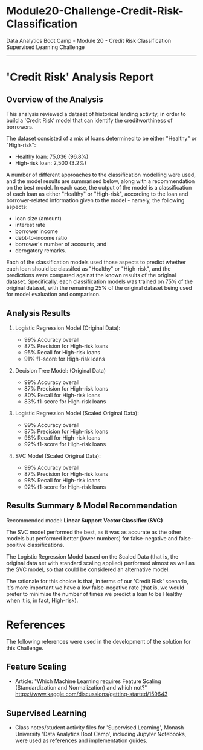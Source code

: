 # Module20-Challenge-Credit-Risk-Classification

Data Analytics Boot Camp - Module 20 - Credit Risk Classification \
Supervised Learning Challenge

---

# 'Credit Risk' Analysis Report

## Overview of the Analysis

 This analysis reviewed a dataset of historical lending activity, in order to build a 'Credit Risk' model that can identify the creditworthiness of borrowers.

 The dataset consisted of a mix of loans determined to be either "Healthy" or "High-risk":
 - Healthy loan: 75,036 (96.8%)
 - High-risk loan: 2,500 (3.2%)

A number of different approaches to the classification modelling were used, and the model results are summarised below, along with a recommendation on the best model. In each case, the output of the model is a classification of each loan as either "Healthy" or "High-risk", according to the loan and borrower-related information given to the model - namely, the following aspects:
- loan size (amount)
- interest rate
- borrower income
- debt-to-income ratio
- borrower's number of accounts, and
- derogatory remarks.

Each of the classification models used those aspects to predict whether each loan should be classifed as "Healthy" or "High-risk", and the predictions were compared against the known results of the original dataset. Specifically, each classification models was trained on 75% of the original dataset, with the remaining 25% of the original dataset being used for model evaluation and comparison.

## Analysis Results

1. Logistic Regression Model (Original Data):
    - 99% Accuracy overall
    - 87% Precision for High-risk loans
    - 95% Recall for High-risk loans
    - 91% f1-score for High-risk loans

1. Decision Tree Model: (Original Data)
    -  99% Accuracy overall
    -  87% Precision for High-risk loans
    -  80% Recall for High-risk loans
    -  83% f1-score for High-risk loans

1. Logistic Regression Model (Scaled Original Data):
    -  99% Accuracy overall
    -  87% Precision for High-risk loans
    -  98% Recall for High-risk loans
    -  92% f1-score for High-risk loans

1. SVC Model (Scaled Original Data):
    -  99% Accuracy overall
    -  87% Precision for High-risk loans
    -  98% Recall for High-risk loans
    -  92% f1-score for High-risk loans


## Results Summary & Model Recommendation

Recommended model: **Linear Support Vector Classifier (SVC)**

The SVC model performed the best, as it was as accurate as the other models but performed better (lower numbers) for false-negative and false-positive classifications.

The Logistic Regression Model based on the Scaled Data (that is, the original data set with standard scaling applied) performed almost as well as the SVC model, so that could be considered an alternative model.

 The rationale for this choice is that, in terms of our 'Credit Risk' scenario, it's more important we have a low false-negative rate (that is, we would prefer to minimise the number of times we predict a loan to be Healthy when it is, in fact, High-risk).

# References

The following references were used in the development of the solution for this Challenge.

## Feature Scaling
- Article: "Which Machine Learning requires Feature Scaling (Standardization and Normalization) and which not?" https://www.kaggle.com/discussions/getting-started/159643


## Supervised Learning
- Class notes/student activity files for 'Supervised Learning', Monash University 'Data Analytics Boot Camp', including Jupyter Notebooks, were used as references and implementation guides.
